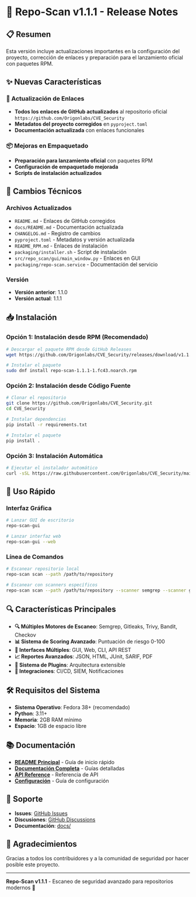 # 🚀 Repo-Scan v1.1.1 - Release Notes

## 📋 Resumen

Esta versión incluye actualizaciones importantes en la configuración del proyecto, corrección de enlaces y preparación para el lanzamiento oficial con paquetes RPM.

## ✨ Nuevas Características

### 🔗 Actualización de Enlaces
- **Todos los enlaces de GitHub actualizados** al repositorio oficial `https://github.com/Origonlabs/CVE_Security`
- **Metadatos del proyecto corregidos** en `pyproject.toml`
- **Documentación actualizada** con enlaces funcionales

### 📦 Mejoras en Empaquetado
- **Preparación para lanzamiento oficial** con paquetes RPM
- **Configuración de empaquetado mejorada**
- **Scripts de instalación actualizados**

## 🔧 Cambios Técnicos

### Archivos Actualizados
- `README.md` - Enlaces de GitHub corregidos
- `docs/README.md` - Documentación actualizada
- `CHANGELOG.md` - Registro de cambios
- `pyproject.toml` - Metadatos y versión actualizada
- `README_RPM.md` - Enlaces de instalación
- `packaging/installer.sh` - Script de instalación
- `src/repo_scan/gui/main_window.py` - Enlaces en GUI
- `packaging/repo-scan.service` - Documentación del servicio

### Versión
- **Versión anterior**: 1.1.0
- **Versión actual**: 1.1.1

## 📥 Instalación

### Opción 1: Instalación desde RPM (Recomendado)
```bash
# Descargar el paquete RPM desde GitHub Releases
wget https://github.com/Origonlabs/CVE_Security/releases/download/v1.1.1/repo-scan-1.1.1-1.fc43.noarch.rpm

# Instalar el paquete
sudo dnf install repo-scan-1.1.1-1.fc43.noarch.rpm
```

### Opción 2: Instalación desde Código Fuente
```bash
# Clonar el repositorio
git clone https://github.com/Origonlabs/CVE_Security.git
cd CVE_Security

# Instalar dependencias
pip install -r requirements.txt

# Instalar el paquete
pip install .
```

### Opción 3: Instalación Automática
```bash
# Ejecutar el instalador automático
curl -sSL https://raw.githubusercontent.com/Origonlabs/CVE_Security/main/install_repo_scan.sh | bash
```

## 🎯 Uso Rápido

### Interfaz Gráfica
```bash
# Lanzar GUI de escritorio
repo-scan-gui

# Lanzar interfaz web
repo-scan-gui --web
```

### Línea de Comandos
```bash
# Escanear repositorio local
repo-scan scan --path /path/to/repository

# Escanear con scanners específicos
repo-scan scan --path /path/to/repository --scanner semgrep --scanner gitleaks
```

## 🔍 Características Principales

- **🔍 Múltiples Motores de Escaneo**: Semgrep, Gitleaks, Trivy, Bandit, Checkov
- **📊 Sistema de Scoring Avanzado**: Puntuación de riesgo 0-100
- **🎨 Interfaces Múltiples**: GUI, Web, CLI, API REST
- **📈 Reportes Avanzados**: JSON, HTML, JUnit, SARIF, PDF
- **🔌 Sistema de Plugins**: Arquitectura extensible
- **🔗 Integraciones**: CI/CD, SIEM, Notificaciones

## 🛠️ Requisitos del Sistema

- **Sistema Operativo**: Fedora 38+ (recomendado)
- **Python**: 3.11+
- **Memoria**: 2GB RAM mínimo
- **Espacio**: 1GB de espacio libre

## 📚 Documentación

- **[README Principal](README.md)** - Guía de inicio rápido
- **[Documentación Completa](docs/)** - Guías detalladas
- **[API Reference](docs/API_REFERENCE.md)** - Referencia de API
- **[Configuración](docs/CONFIGURATION.md)** - Guía de configuración

## 🤝 Soporte

- **Issues**: [GitHub Issues](https://github.com/Origonlabs/CVE_Security/issues)
- **Discusiones**: [GitHub Discussions](https://github.com/Origonlabs/CVE_Security/discussions)
- **Documentación**: [docs/](docs/)

## 🙏 Agradecimientos

Gracias a todos los contribuidores y a la comunidad de seguridad por hacer posible este proyecto.

---

**Repo-Scan v1.1.1** - Escaneo de seguridad avanzado para repositorios modernos 🚀
